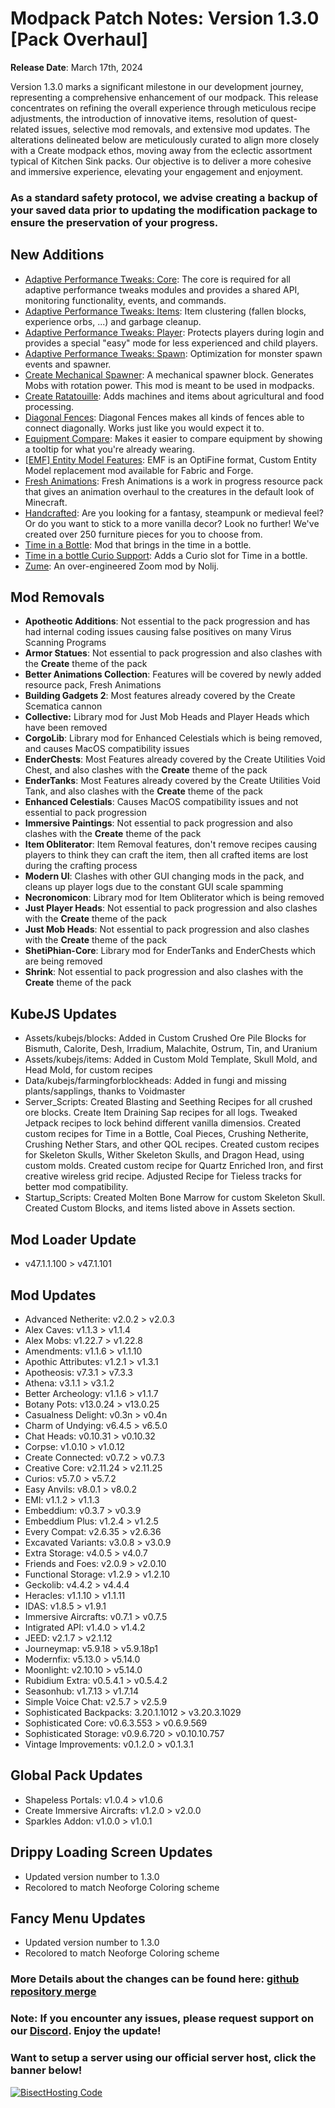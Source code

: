 # Modpack Patch Notes: Version 1.3.0 [Pack Overhaul]
**Release Date**: March 17th, 2024

Version 1.3.0 marks a significant milestone in our development journey, representing a comprehensive enhancement of our modpack. This release concentrates on refining the overall experience through meticulous recipe adjustments, the introduction of innovative items, resolution of quest-related issues, selective mod removals, and extensive mod updates. The alterations delineated below are meticulously curated to align more closely with a Create modpack ethos, moving away from the eclectic assortment typical of Kitchen Sink packs. Our objective is to deliver a more cohesive and immersive experience, elevating your engagement and enjoyment.

### As a standard safety protocol, we advise creating a backup of your saved data prior to updating the modification package to ensure the preservation of your progress.

## New Additions
- [Adaptive Performance Tweaks: Core](https://modrinth.com/mod/adaptive-performance-tweaks-core): The core is required for all adaptive performance tweaks modules and provides a shared API, monitoring functionality, events, and commands.
- [Adaptive Performance Tweaks: Items](https://modrinth.com/mod/adaptive-performance-tweaks-items): Item clustering (fallen blocks, experience orbs, ...) and garbage cleanup.
- [Adaptive Performance Tweaks: Player](https://modrinth.com/mod/adaptive-performance-tweaks-player): Protects players during login and provides a special "easy" mode for less experienced and child players.
- [Adaptive Performance Tweaks: Spawn](https://modrinth.com/mod/adaptive-performance-tweaks-spawn): Optimization for monster spawn events and spawner.
- [Create Mechanical Spawner](https://modrinth.com/mod/create-mechanical-spawner): A mechanical spawner block. Generates Mobs with rotation power. This mod is meant to be used in modpacks.
- [Create Ratatouille](https://modrinth.com/mod/create-ratatouille): Adds machines and items about agricultural and food processing.
- [Diagonal Fences](https://modrinth.com/mod/diagonal-fences): Diagonal Fences makes all kinds of fences able to connect diagonally. Works just like you would expect it to.
- [Equipment Compare](https://modrinth.com/mod/equipment-compare): Makes it easier to compare equipment by showing a tooltip for what you're already wearing.
- [[EMF] Entity Model Features](https://modrinth.com/mod/entity-model-features): EMF is an OptiFine format, Custom Entity Model replacement mod available for Fabric and Forge.
- [Fresh Animations](https://modrinth.com/resourcepack/fresh-animations): Fresh Animations is a work in progress resource pack that gives an animation overhaul to the creatures in the default look of Minecraft.
- [Handcrafted](https://modrinth.com/mod/handcrafted): Are you looking for a fantasy, steampunk or medieval feel? Or do you want to stick to a more vanilla decor? Look no further! We've created over 250 furniture pieces for you to choose from.
- [Time in a Bottle](https://www.curseforge.com/minecraft/mc-mods/time-in-a-bottle-forge): Mod that brings in the time in a bottle.
- [Time in a bottle Curio Support](https://legacy.curseforge.com/minecraft/mc-mods/time-in-a-bottle-curio-support): Adds a Curio slot for Time in a bottle.
- [Zume](https://modrinth.com/mod/zume): An over-engineered Zoom mod by Nolij.

## Mod Removals
- **Apotheotic Additions**: Not essential to the pack progression and has had internal coding issues causing false positives on many Virus Scanning Programs
- **Armor Statues**: Not essential to pack progression and also clashes with the **Create** theme of the pack
- **Better Animations Collection**: Features will be covered by newly added resource pack, Fresh Animations
- **Building Gadgets 2**: Most features already covered by the Create Scematica cannon
- **Collective:** Library mod for Just Mob Heads and Player Heads which have been removed
- **CorgoLib**: Library mod for Enhanced Celestials which is being removed, and causes MacOS compatibility issues
- **EnderChests**: Most Features already covered by the Create Utilities Void Chest, and also clashes with the **Create** theme of the pack
- **EnderTanks**: Most Features already covered by the Create Utilities Void Tank, and also clashes with the **Create** theme of the pack
- **Enhanced Celestials**: Causes MacOS compatibility issues and not essential to pack progression
- **Immersive Paintings**: Not essential to pack progression and also clashes with the **Create** theme of the pack
- **Item Obliterator**: Item Removal features, don't remove recipes causing players to think they can craft the item, then all crafted items are lost during the crafting process
- **Modern UI**: Clashes with other GUI changing mods in the pack, and cleans up player logs due to the constant GUI scale spamming
- **Necronomicon**: Library mod for Item Obliterator which is being removed
- **Just Player Heads**: Not essential to pack progression and also clashes with the **Create** theme of the pack
- **Just Mob Heads**: Not essential to pack progression and also clashes with the **Create** theme of the pack
- **ShetiPhian-Core**: Library mod for EnderTanks and EnderChests which are being removed
- **Shrink**: Not essential to pack progression and also clashes with the **Create** theme of the pack

## KubeJS Updates
- Assets/kubejs/blocks: Added in Custom Crushed Ore Pile Blocks for Bismuth, Calorite, Desh, Irradium, Malachite, Ostrum, Tin, and Uranium
- Assets/kubejs/items: Added in Custom Mold Template, Skull Mold, and Head Mold, for custom recipes
- Data/kubejs/farmingforblockheads: Added in fungi and missing plants/sapplings, thanks to Voidmaster
- Server_Scripts: Created Blasting and Seething Recipes for all crushed ore blocks. Create Item Draining Sap recipes for all logs. Tweaked Jetpack recipes to lock behind different vanilla dimensios. Created custom recipes for Time in a Bottle, Coal Pieces, Crushing Netherite, Crushing Nether Stars, and other QOL recipes. Created custom recipes for Skeleton Skulls, Wither Skeleton Skulls, and Dragon Head, using custom molds. Created custom recipe for Quartz Enriched Iron, and first creative wireless grid recipe. Adjusted Recipe for Tieless tracks for better mod compatibility. 
- Startup_Scripts: Created Molten Bone Marrow for custom Skeleton Skull. Created Custom Blocks, and items listed above in Assets section.

## Mod Loader Update
- v47.1.1.100 > v47.1.101

## Mod Updates
- Advanced Netherite: v2.0.2 > v2.0.3
- Alex Caves: v1.1.3 > v1.1.4
- Alex Mobs: v1.22.7 > v1.22.8
- Amendments: v1.1.6 > v1.1.10
- Apothic Attributes: v1.2.1 > v1.3.1
- Apotheosis: v7.3.1 > v7.3.3
- Athena: v3.1.1 > v3.1.2
- Better Archeology: v1.1.6 > v1.1.7
- Botany Pots: v13.0.24 > v13.0.25
- Casualness Delight: v0.3n > v0.4n
- Charm of Undying: v6.4.5 > v6.5.0
- Chat Heads: v0.10.31 > v0.10.32
- Corpse: v1.0.10 > v1.0.12
- Create Connected: v0.7.2 > v0.7.3
- Creative Core: v2.11.24 > v2.11.25
- Curios: v5.7.0 > v5.7.2
- Easy Anvils: v8.0.1 > v8.0.2
- EMI: v1.1.2 > v1.1.3
- Embeddium: v0.3.7 > v0.3.9
- Embeddium Plus: v1.2.4 > v1.2.5
- Every Compat: v2.6.35 > v2.6.36
- Excavated Variants: v3.0.8 > v3.0.9
- Extra Storage: v4.0.5 > v4.0.7
- Friends and Foes: v2.0.9 > v2.0.10
- Functional Storage: v1.2.9 > v1.2.10
- Geckolib: v4.4.2 > v4.4.4
- Heracles: v1.1.10 > v1.1.11
- IDAS: v1.8.5 > v1.9.1
- Immersive Aircrafts: v0.7.1 > v0.7.5
- Intigrated API: v1.4.0 > v1.4.2
- JEED: v2.1.7 > v2.1.12
- Journeymap: v5.9.18 > v5.9.18p1
- Modernfix: v5.13.0 > v5.14.0
- Moonlight: v2.10.10 > v5.14.0
- Rubidium Extra: v0.5.4.1 > v0.5.4.2
- Seasonhub: v1.7.13 > v1.7.14
- Simple Voice Chat: v2.5.7 > v2.5.9
- Sophisticated Backpacks: 3.20.1.1012 > v3.20.3.1029
- Sophisticated Core: v0.6.3.553 > v0.6.9.569
- Sophisticated Storage: v0.9.6.720 > v0.10.10.757
- Vintage Improvements: v0.1.2.0 > v0.1.3.1

## Global Pack Updates
- Shapeless Portals: v1.0.4 > v1.0.6
- Create Immersive Aircrafts: v1.2.0 > v2.0.0
- Sparkles Addon: v1.0.0 > v1.0.1

## Drippy Loading Screen Updates
- Updated version number to 1.3.0
- Recolored to match Neoforge Coloring scheme

## Fancy Menu Updates
- Updated version number to 1.3.0
- Recolored to match Neoforge Coloring scheme

### More Details about the changes can be found here: [github repository merge](https://github.com/M0nkeyPr0grammer/Landscapes-Reimagined-Forge-Frontier/commit/86f3551d359c0a85f0877e1879c72533c050ab3b)

### Note: If you encounter any issues, please request support on our [Discord](https://discord.gg/quenZthXgy). Enjoy the update!

### Want to setup a server using our official server host, click the banner below!
[![BisectHosting Code](https://raw.githubusercontent.com/M0nkeyPr0grammer/Landscapes-Reimagined/main/BH_Landscape_Reimagined.png)](https://bisecthosting.com/M0nkeyPr0grammer?r=modrinth+chanelog)